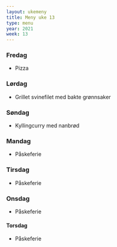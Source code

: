 ```yaml
---
layout: ukemeny
title: Meny uke 13
type: menu
year: 2021
week: 13
---
```


### Fredag

- Pizza

### Lørdag

- Grillet svinefilet med bakte grønnsaker

### Søndag

- Kyllingcurry med nanbrød

### Mandag

- Påskeferie

### Tirsdag

- Påskeferie

### Onsdag

- Påskeferie

#### Torsdag

- Påskeferie
